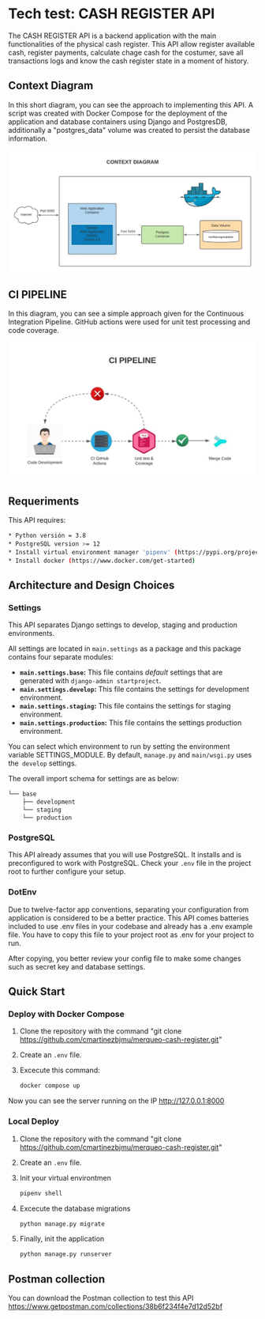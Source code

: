 # Tech test: CASH REGISTER API



The CASH REGISTER API is a backend application with the main functionalities of the physical cash register. This API allow register available cash, register payments, calculate chage cash for the costumer, save all transactions logs and know the cash register state in a moment of history.

## Context Diagram

In this short diagram, you can see the approach to implementing this API. A script was created with Docker Compose for the deployment of the application and database containers using Django and PostgresDB, additionally a "postgres_data" volume was created to persist the database information. 

![Context diagram](https://github.com/cmartinezbjmu/merqueo-cash-register/blob/develop/docs/img/merqueo_context.jpeg)

## CI PIPELINE

In this diagram, you can see a simple approach given for the Continuous Integration Pipeline. GitHub actions were used for unit test processing and code coverage. 

![CI Pipeline](https://github.com/cmartinezbjmu/merqueo-cash-register/blob/develop/docs/img/ci_pipeline.jpeg)

## Requeriments

This API requires:

```bash
* Python versión = 3.8
* PostgreSQL version >= 12
* Install virtual environment manager 'pipenv' (https://pypi.org/project/pipenv/)
* Install docker (https://www.docker.com/get-started)
```

## Architecture and Design Choices

### Settings

This API separates Django settings to develop, staging and production environments.

All settings are located in `main.settings` as a package and this package contains four separate modules:

- **`main.settings.base`:** This file contains *default* settings that are generated with `django-admin startproject`.
- **`main.settings.develop`:** This file contains the settings for development environment.
- **`main.settings.staging`:** This file contains the settings for staging environment.
- **`main.settings.production`:** This file contains the settings production environment.

You can select which environment to run by setting the environment variable SETTINGS_MODULE. By default, `manage.py` and `main/wsgi.py` uses the` develop` settings.

The overall import schema for settings are as below:

```
└── base
    ├── development
    └── staging
    └── production
```

### PostgreSQL

This API already assumes that you will use PostgreSQL. It installs and is preconfigured to work with PostgreSQL. Check your `.env` file in the project root to further configure your setup.

### DotEnv

Due to twelve-factor app conventions, separating your configuration from application is considered to be a better practice. This API comes batteries included to use .env files in your codebase and already has a .env example file. You have to copy this file to your project root as .env for your project to run.

After copying, you better review your config file to make some changes such as secret key and database settings.



## Quick Start

### Deploy with Docker Compose

1. Clone the repository with the command "git clone https://github.com/cmartinezbjmu/merqueo-cash-register.git"

2. Create an `.env` file.

3. Excecute this command:

   ```bash
   docker compose up
   ```

Now you can see the server running on the IP http://127.0.0.1:8000

### Local Deploy

1. Clone the repository with the command "git clone https://github.com/cmartinezbjmu/merqueo-cash-register.git"

2. Create an `.env` file.

3. Init your virtual environtmen 

   ```bash
   pipenv shell
   ```

4. Excecute the database migrations

   ```bash
   python manage.py migrate
   ```

5. Finally, init the application

   ```bash
   python manage.py runserver
   ```

## Postman collection

You can download the Postman collection to test this API https://www.getpostman.com/collections/38b6f234f4e7d12d52bf



